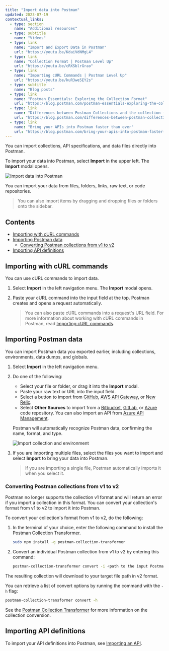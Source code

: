 ```yaml
---
title: "Import data into Postman"
updated: 2023-07-19
contextual_links:
  - type: section
    name: "Additional resources"
  - type: subtitle
    name: "Videos"
  - type: link
    name: "Import and Export Data in Postman"
    url: "https://youtu.be/KdaiVdNMgL4"
  - type: link
    name: "Collection Format | Postman Level Up"
    url: "https://youtu.be/cRXSblrGrao"
  - type: link
    name: "Importing cURL Commands | Postman Level Up"
    url: "https://youtu.be/kuR3we5EY2s"
  - type: subtitle
    name: "Blog posts"
  - type: link
    name: "Postman Essentials: Exploring the Collection Format"
    url: "https://blog.postman.com/postman-essentials-exploring-the-collection-format/"
  - type: link
    name: "Differences between Postman Collections and the collection format"
    url: "https://blog.postman.com/differences-between-postman-collections-and-collection-format/"
  - type: link
    name: "Bring your APIs into Postman faster than ever"
    url: "https://blog.postman.com/bring-your-apis-into-postman-faster-than-ever/"
---
```


You can import collections, API specifications, and data files directly into Postman.

To import your data into Postman, select **Import** in the upper left. The **Import** modal opens.

![Import data into Postman](https://assets.postman.com/postman-docs/v10/import-export-import-ui-v10-17.jpg)

You can import your data from files, folders, links, raw text, or code repositories.

> You can also import items by dragging and dropping files or folders onto the sidebar.

## Contents

* [Importing with cURL commands](#importing-with-curl-commands)
* [Importing Postman data](#importing-postman-data)
    * [Converting Postman collections from v1 to v2](#converting-postman-collections-from-v1-to-v2)
* [Importing API definitions](#importing-api-definitions)

## Importing with cURL commands

You can use cURL commands to import data.

1. Select **Import** in the left navigation menu. The **Import** modal opens.
1. Paste your cURL command into the input field at the top. Postman creates and opens a request automatically.

    > You can also paste cURL commands into a request's URL field. For more information about working with cURL commands in Postman, read [Importing cURL commands](/docs/getting-started/importing-and-exporting/importing-curl-commands/).

## Importing Postman data

You can import Postman data you exported earlier, including collections, environments, data dumps, and globals.

1. Select **Import** in the left navigation menu.
1. Do one of the following:
    * Select your file or folder, or drag it into the **Import** modal.
    * Paste your raw text or URL into the input field.
    * Select a button to import from [GitHub](/docs/getting-started/importing-and-exporting/importing-from-git/#importing-from-github-repositories), [AWS API Gateway](/docs/designing-and-developing-your-api/importing-an-api/#importing-api-definitions-from-amazon-api-gateway), or [New Relic](/docs/getting-started/importing-and-exporting/importing-from-new-relic/).
    * Select **Other Sources** to import from a [Bitbucket](/docs/getting-started/importing-and-exporting/importing-from-git/#importing-from-bitbucket-repositories), [GitLab](/docs/getting-started/importing-and-exporting/importing-from-git/#importing-from-gitlab-repositories), or [Azure](/docs/getting-started/importing-and-exporting/importing-from-git/#importing-from-azure-devops-repositories) code repository. You can also import an API from [Azure API Management](/docs/designing-and-developing-your-api/importing-an-api/#importing-api-definitions-from-azure-api-management).

    Postman will automatically recognize Postman data, confirming the name, format, and type.

   ![Import collection and environment](https://assets.postman.com/postman-docs/v10/import-elements-v10.jpg)

1. If you are importing multiple files, select the files you want to import and select **Import** to bring your data into Postman.

    > If you are importing a single file, Postman automatically imports it when you select it.

### Converting Postman collections from v1 to v2

Postman no longer supports the collection v1 format and will return an error if you import a collection in this format. You can convert your collection's format from v1 to v2 to import it into Postman.

To convert your collection's format from v1 to v2, do the following:

1. In the terminal of your choice, enter the following command to install the Postman Collection Transformer.

   ```bash
   sudo npm install -g postman-collection-transformer
   ```

1. Convert an individual Postman collection from v1 to v2 by entering this command:

   ```bash
   postman-collection-transformer convert -i <path to the input Postman Collection file> -o <path to the downloaded Postman file> -j 1.0.0 -p 2.0.0 -P
   ```

The resulting collection will download to your target file path in v2 format.

You can retrieve a list of convert options by running the command with the `-h` flag:

   ```bash
   postman-collection-transformer convert -h
   ```

See the [Postman Collection Transformer](https://github.com/postmanlabs/postman-collection-transformer) for more information on the collection conversion.

## Importing API definitions

To import your API definitions into Postman, see [Importing an API](/docs/designing-and-developing-your-api/importing-an-api/).
